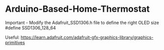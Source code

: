 # Arduino-Based-Home-Thermostat
Important - Modify the Adafruit_SSD1306.h file to define the right OLED size   #define SSD1306_128_64

Useful:
https://learn.adafruit.com/adafruit-gfx-graphics-library/graphics-primitives
